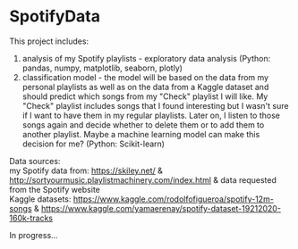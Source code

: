 # SpotifyData

This project includes:
1) analysis of my Spotify playlists - exploratory data analysis (Python: pandas, numpy, matplotlib, seaborn, plotly)
2) classification model - the model will be based on the data from my personal playlists as well as on the data from a Kaggle dataset and should predict which songs from my "Check" playlist I will like. My "Check" playlist includes songs that I found interesting but I wasn't sure if I want to have them in my regular playlists. Later on, I listen to those songs again and decide whether to delete them or to add them to another playlist. Maybe a machine learning model can make this decision for me? (Python: Scikit-learn)

Data sources: <br>
my Spotify data from: https://skiley.net/ & http://sortyourmusic.playlistmachinery.com/index.html & data requested from the Spotify website <br>
Kaggle datasets: https://www.kaggle.com/rodolfofigueroa/spotify-12m-songs & https://www.kaggle.com/yamaerenay/spotify-dataset-19212020-160k-tracks

In progress...
